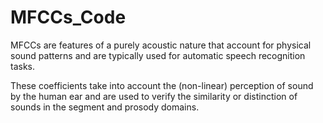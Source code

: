 # MFCCs_Code
MFCCs are features of a purely acoustic nature that account for physical sound patterns and are typically used for automatic speech recognition tasks. 

These coefficients take into account the (non-linear) perception of sound by the human ear and are used to verify the similarity or distinction of sounds in the segment and prosody domains.
